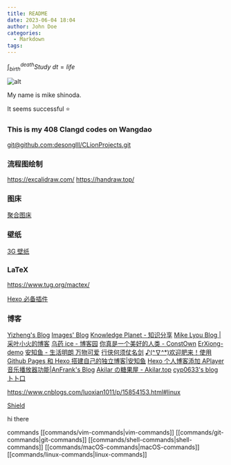 ```yaml
---
title: README
date: 2023-06-04 18:04
author: John Doe
categories:
  - Markdown
tags:
---
```


$\int_{birth}^{death}Study\ dt=life$

![alt](https://img.shields.io/badge/notes-mikeshinoda-brightgreen)

My name is mike shinoda.

It seems successful ⭐

### This is my 408 Clangd codes on Wangdao

[git@github.com:desonglll/CLionProjects.git](git@github.com:desonglll/CLionProjects.git)

### 流程图绘制

https://excalidraw.com/
https://handraw.top/

### 图床

[聚合图床](https://www.superbed.cn/)

### 壁纸

[3G 壁纸](https://www.3gbizhi.com)

### LaTeX

<https://www.tug.org/mactex/>

[Hexo 必备插件](https://www.zdynb.cn/2019/hexo-bi-bei-cha-jian.html#toc-heading-4)

### 博客

[Yizheng's Blog](http://blog.huangyz.name/)
[Images' Blog](https://imageslr.com/)
[Knowledge Planet - 知识分享](http://www.jimmyxuexue.top/home)
[Mike Lyou Blog | 采叶小火的博客](https://blog.mikelyou.com/)
[乌药 ice - 博客园](https://www.cnblogs.com/wybing)
[你真是一个美好的人类 - ConstOwn](https://blog.juanertu.com/)
[ErXiong-demo](https://erxionglsx.github.io/#/)
[安知鱼 - 生活明朗 万物可爱](https://anzhiy.cn/)
[行侠何须仗名剑](https://cps.ninja/)
[♪(^∇^\*)欢迎肥来！使用 Github Pages 和 Hexo 搭建自己的独立博客|安知鱼](https://anzhiy.cn/posts/ddae.html)
[Hexo 个人博客添加 APlayer 音乐播放器功能|AnFrank's Blog](https://enfangzhong.github.io/2019/12/08/Hexo%E4%B8%AA%E4%BA%BA%E5%8D%9A%E5%AE%A2%E6%B7%BB%E5%8A%A0APlayer%E9%9F%B3%E4%B9%90%E6%92%AD%E6%94%BE%E5%99%A8%E5%8A%9F%E8%83%BD/)
[Akilar の糖果屋 - Akilar.top](https://akilar.top/)
[cyp0633's blog](https://cyp0633.icu/)
[卜卜口](https://mouto.org/)

https://www.cnblogs.com/luoxian1011/p/15854153.html#linux

[Shield](https://shields.io/)

hi there

commands
[[commands/vim-commands|vim-commands]]
[[commands/git-commands|git-commands]]
[[commands/shell-commands|shell-commands]]
[[commands/macOS-commands|macOS-commands]]
[[commands/linux-commands|linux-commands]]
